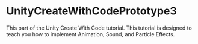 # UnityCreateWithCodePrototype3
This part of the Unity Create With Code tutorial. This tutorial is designed to teach you how to implement Animation, Sound, and Particle Effects.
